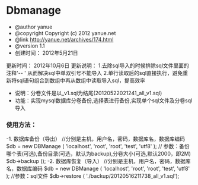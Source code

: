 Dbmanage
========
* @author yanue
* @copyright Copyright (c) 2012 yanue.net
* @link http://yanue.net/archives/174.html
* @version 1.1
* 创建时间： 2012年5月21日

更新时间： 2012年10月6日
更新说明： 1.去除sql导入的时候排除sql文件里面的注释'-- ' 从而解决sql中单双引号不能导入
2.单行读取后的sql直接执行，避免重新将sql语句组合到数组中再从数组中读取导入sql，提高效率

* 说明：分卷文件是以_v1.sql为结尾(20120522021241_all_v1.sql)
* 功能：实现mysql数据库分卷备份,选择表进行备份,实现单个sql文件及分卷sql导入
### 使用方法：

-1. 数据库备份（导出）
    //分别是主机，用户名，密码，数据库名，数据库编码
    $db = new DBManage ( 'localhost', 'root', 'root', 'test', 'utf8' );
    // 参数：备份哪个表(可选),备份目录(可选，默认为backup),分卷大小(可选,默认2000，即2M)
    $db->backup ();
-2. 数据库恢复（导入）
    //分别是主机，用户名，密码，数据库名，数据库编码
    $db = new DBManage ( 'localhost', 'root', 'root', 'test', 'utf8' );
    //参数：sql文件
    $db->restore ( './backup/20120516211738_all_v1.sql');
